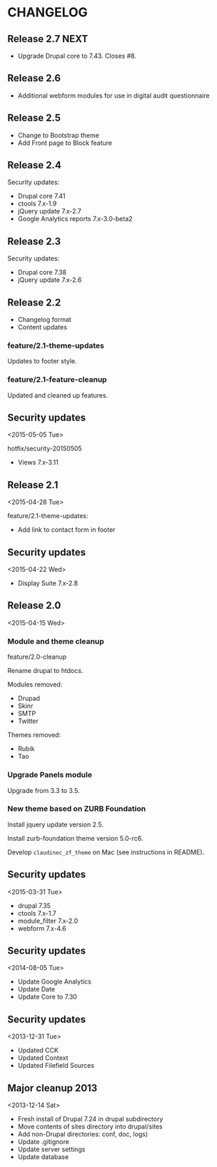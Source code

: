 # CHANGELOG

## Release 2.7 NEXT

- Upgrade Drupal core to 7.43. Closes #8.

## Release 2.6
- Additional webform modules for use in digital audit questionnaire

## Release 2.5
- Change to Bootstrap theme
- Add Front page to Block feature

## Release 2.4

Security updates:
- Drupal core 7.41
- ctools 7.x-1.9
- jQuery update 7.x-2.7
- Google Analytics reports 7.x-3.0-beta2

## Release 2.3

Security updates:
- Drupal core 7.38
- jQuery update 7.x-2.6

## Release 2.2

- Changelog format
- Content updates

### feature/2.1-theme-updates

Updates to footer style.

### feature/2.1-feature-cleanup

Updated and cleaned up features.

## Security updates
<2015-05-05 Tue>

hotfix/security-20150505

- Views 7.x-3.11

## Release 2.1
<2015-04-28 Tue>

feature/2.1-theme-updates:
- Add link to contact form in footer

## Security updates
<2015-04-22 Wed>

- Display Suite 7.x-2.8

## Release 2.0
<2015-04-15 Wed>

### Module and theme cleanup

feature/2.0-cleanup

Rename drupal to htdocs.

Modules removed:
- Drupad
- Skinr
- SMTP
- Twitter

Themes removed:
- Rubik
- Tao

### Upgrade Panels module

Upgrade from 3.3 to 3.5.

### New theme based on ZURB Foundation

Install jquery update version 2.5.

Install zurb-foundation theme version 5.0-rc6.

Develop `claudinec_zf_theme` on Mac (see instructions in README).

## Security updates
<2015-03-31 Tue>

  - drupal 7.35
  - ctools 7.x-1.7
  - module_filter 7.x-2.0
  - webform 7.x-4.6

## Security updates
<2014-08-05 Tue>

  - Update Google Analytics
  - Update Date
  - Update Core to 7.30

## Security updates
<2013-12-31 Tue>

  - Updated CCK
  - Updated Context
  - Updated Filefield Sources

## Major cleanup 2013
<2013-12-14 Sat>

  - Fresh install of Drupal 7.24 in drupal subdirectory
  - Move contents of sites directory into drupal/sites
  - Add non-Drupal directories: conf, doc, logs)
  - Update .gitignore
  - Update server settings
  - Update database
